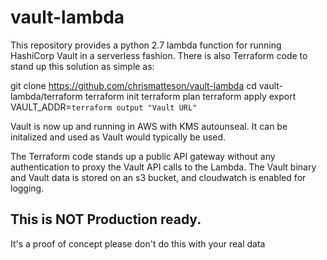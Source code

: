 # vault-lambda
This repository provides a python 2.7 lambda function for
running HashiCorp Vault in a serverless fashion. There is
also Terraform code to stand up this solution as simple as:

git clone https://github.com/chrismatteson/vault-lambda
cd vault-lambda/terraform
terraform init
terraform plan
terraform apply
export VAULT_ADDR=`terraform output "Vault URL"`

Vault is now up and running in AWS with KMS autounseal.
It can be initalized and used as Vault would typically be
used.

The Terraform code stands up a public API gateway without
any authentication to proxy the Vault API calls to the
Lambda. The Vault binary and Vault data is stored on an
s3 bucket, and cloudwatch is enabled for logging.

## This is NOT Production ready.
It's a proof of concept please don't do this with your
real data
